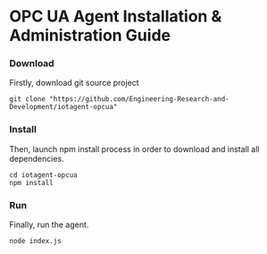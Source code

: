 # OPC UA Agent Installation & Administration Guide
### Download 
Firstly, download git source project
```
git clone "https://github.com/Engineering-Research-and-Development/iotagent-opcua"
```

### Install 
Then, launch npm install process in order to download and install all dependencies.
```
cd iotagent-opcua
npm install
```

### Run
Finally, run the agent.
```
node index.js
```
